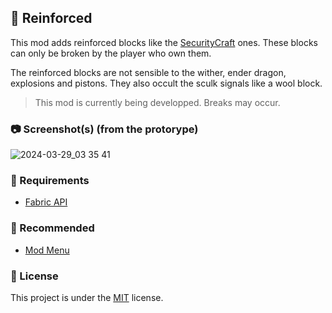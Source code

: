 ## 🔨 Reinforced

This mod adds reinforced blocks like the [SecurityCraft](https://github.com/Geforce132/SecurityCraft) ones. These blocks can only be broken by the player who own them.

The reinforced blocks are not sensible to the wither, ender dragon, explosions and pistons. They also occult the sculk signals like a wool block.

> This mod is currently being developped. Breaks may occur.

### 📷 Screenshot(s) (from the protorype)

![2024-03-29_03 35 41](https://github.com/ItsJustMiaouss/reinforced/assets/59478524/aeab4588-148a-493e-92a5-ad1dd44863f1)

### 🔗 Requirements

- [Fabric API](https://modrinth.com/mod/fabric-api)

### 🔗 Recommended

- [Mod Menu](https://modrinth.com/mod/modmenu)

### 📜 License

This project is under the [MIT](https://github.com/ItsJustMiaouss/reinforced?tab=MIT-1-ov-file) license.
